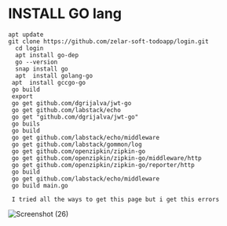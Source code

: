 
INSTALL GO lang 
===============

    apt update
    git clone https://github.com/zelar-soft-todoapp/login.git
      cd login
      apt install go-dep
      go --version
      snap install go
      apt  install golang-go
     apt  install gccgo-go
     go build
     export
     go get github.com/dgrijalva/jwt-go
     go get github.com/labstack/echo
     go get "github.com/dgrijalva/jwt-go"
     go buils
     go build
     go get github.com/labstack/echo/middleware
     go get github.com/labstack/gommon/log
     go get github.com/openzipkin/zipkin-go
     go get github.com/openzipkin/zipkin-go/middleware/http
     go get github.com/openzipkin/zipkin-go/reporter/http
     go build
     go get github.com/labstack/echo/middleware
     go build main.go
     
     I tried all the ways to get this page but i get this errors
     
  ![Screenshot (26)](https://user-images.githubusercontent.com/82368153/115692944-11cfc280-a37d-11eb-8af2-92b091ba2099.png)
 
